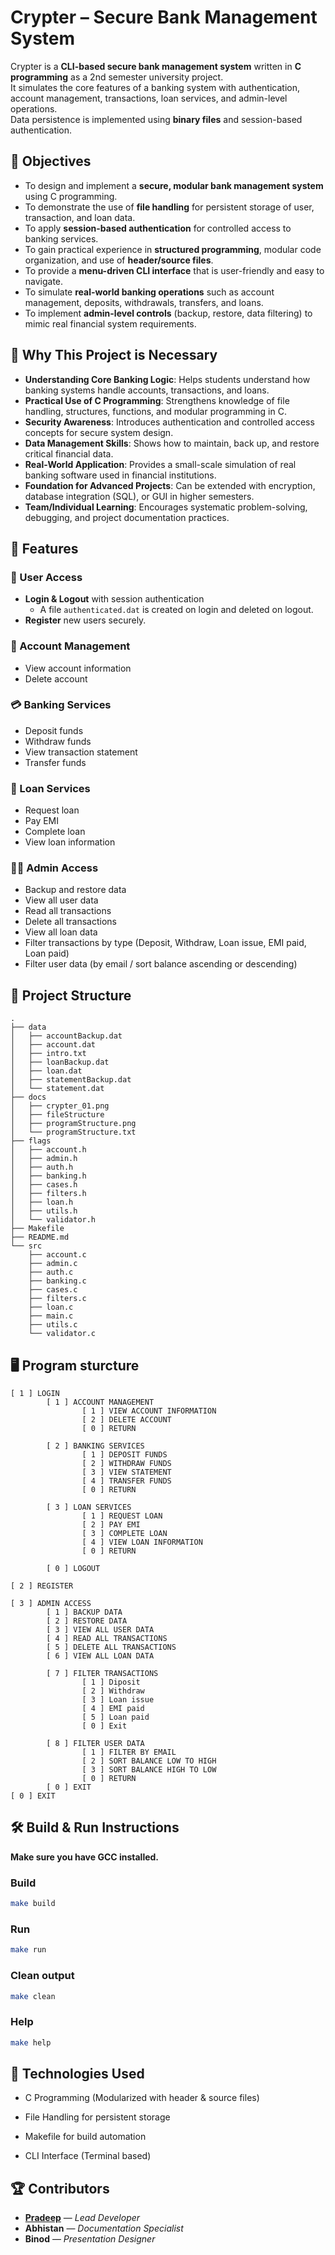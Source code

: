 # Crypter – Secure Bank Management System

Crypter is a **CLI-based secure bank management system** written in **C programming** as a 2nd semester university project.  
It simulates the core features of a banking system with authentication, account management, transactions, loan services, and admin-level operations.  
Data persistence is implemented using **binary files** and session-based authentication.

## 🎯 Objectives

- To design and implement a **secure, modular bank management system** using C programming.
- To demonstrate the use of **file handling** for persistent storage of user, transaction, and loan data.
- To apply **session-based authentication** for controlled access to banking services.
- To gain practical experience in **structured programming**, modular code organization, and use of **header/source files**.
- To provide a **menu-driven CLI interface** that is user-friendly and easy to navigate.
- To simulate **real-world banking operations** such as account management, deposits, withdrawals, transfers, and loans.
- To implement **admin-level controls** (backup, restore, data filtering) to mimic real financial system requirements.

## 📌 Why This Project is Necessary

- **Understanding Core Banking Logic**: Helps students understand how banking systems handle accounts, transactions, and loans.
- **Practical Use of C Programming**: Strengthens knowledge of file handling, structures, functions, and modular programming in C.
- **Security Awareness**: Introduces authentication and controlled access concepts for secure system design.
- **Data Management Skills**: Shows how to maintain, back up, and restore critical financial data.
- **Real-World Application**: Provides a small-scale simulation of real banking software used in financial institutions.
- **Foundation for Advanced Projects**: Can be extended with encryption, database integration (SQL), or GUI in higher semesters.
- **Team/Individual Learning**: Encourages systematic problem-solving, debugging, and project documentation practices.

## 🚀 Features

### 👤 User Access

- **Login & Logout** with session authentication
  - A file `authenticated.dat` is created on login and deleted on logout.
- **Register** new users securely.

### 🏦 Account Management

- View account information
- Delete account

### 💳 Banking Services

- Deposit funds
- Withdraw funds
- View transaction statement
- Transfer funds

### 📄 Loan Services

- Request loan
- Pay EMI
- Complete loan
- View loan information

### 👨‍💼 Admin Access

- Backup and restore data
- View all user data
- Read all transactions
- Delete all transactions
- View all loan data
- Filter transactions by type (Deposit, Withdraw, Loan issue, EMI paid, Loan paid)
- Filter user data (by email / sort balance ascending or descending)

## 📂 Project Structure

```
.
├── data
│   ├── accountBackup.dat
│   ├── account.dat
│   ├── intro.txt
│   ├── loanBackup.dat
│   ├── loan.dat
│   ├── statementBackup.dat
│   └── statement.dat
├── docs
│   ├── crypter_01.png
│   ├── fileStructure
│   ├── programStructure.png
│   └── programStructure.txt
├── flags
│   ├── account.h
│   ├── admin.h
│   ├── auth.h
│   ├── banking.h
│   ├── cases.h
│   ├── filters.h
│   ├── loan.h
│   ├── utils.h
│   └── validator.h
├── Makefile
├── README.md
└── src
    ├── account.c
    ├── admin.c
    ├── auth.c
    ├── banking.c
    ├── cases.c
    ├── filters.c
    ├── loan.c
    ├── main.c
    ├── utils.c
    └── validator.c

```

## 🖥️ Program sturcture

```
[ 1 ] LOGIN
        [ 1 ] ACCOUNT MANAGEMENT
                [ 1 ] VIEW ACCOUNT INFORMATION
                [ 2 ] DELETE ACCOUNT
                [ 0 ] RETURN

        [ 2 ] BANKING SERVICES
                [ 1 ] DEPOSIT FUNDS
                [ 2 ] WITHDRAW FUNDS
                [ 3 ] VIEW STATEMENT
                [ 4 ] TRANSFER FUNDS
                [ 0 ] RETURN

        [ 3 ] LOAN SERVICES
                [ 1 ] REQUEST LOAN
                [ 2 ] PAY EMI
                [ 3 ] COMPLETE LOAN
                [ 4 ] VIEW LOAN INFORMATION
                [ 0 ] RETURN

        [ 0 ] LOGOUT

[ 2 ] REGISTER

[ 3 ] ADMIN ACCESS
        [ 1 ] BACKUP DATA
        [ 2 ] RESTORE DATA
        [ 3 ] VIEW ALL USER DATA
        [ 4 ] READ ALL TRANSACTIONS
        [ 5 ] DELETE ALL TRANSACTIONS
        [ 6 ] VIEW ALL LOAN DATA

        [ 7 ] FILTER TRANSACTIONS
                [ 1 ] Diposit
                [ 2 ] Withdraw
                [ 3 ] Loan issue
                [ 4 ] EMI paid
                [ 5 ] Loan paid
                [ 0 ] Exit

        [ 8 ] FILTER USER DATA
                [ 1 ] FILTER BY EMAIL
                [ 2 ] SORT BALANCE LOW TO HIGH
                [ 3 ] SORT BALANCE HIGH TO LOW
                [ 0 ] RETURN
        [ 0 ] EXIT
[ 0 ] EXIT
```

## 🛠️ Build & Run Instructions

**Make sure you have GCC installed.**

### Build

```bash
make build
```

### Run

```bash
make run
```

### Clean output

```bash
make clean
```

### Help

```bash
make help
```

## 🔧 Technologies Used

- C Programming (Modularized with header & source files)

- File Handling for persistent storage

- Makefile for build automation

- CLI Interface (Terminal based)

## 🏆 Contributors

- **[**Pradeep**](https://www.pradeepxvi.me)** — _Lead Developer_
- **Abhistan** — _Documentation Specialist_
- **Binod** — _Presentation Designer_
